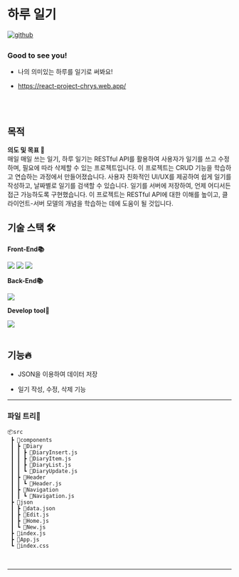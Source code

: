 # 하루 일기

<a href="https://github.com/Minminjamin" target="_blank">
<img src=https://img.shields.io/badge/github-%2324292e.svg?&style=for-the-badge&logo=github&logoColor=white alt=github style="margin-bottom: 5px;" />
</a>

### Good to see you!

- 나의 의미있는 하루를 일기로 써봐요!

* https://react-project-chrys.web.app/

<br/>

<br/>

## 목적

**의도 및 목표 📌**  
매일 매일 쓰는 일기, 하루 일기는 RESTful API를 활용하여 사용자가 일기를 쓰고 수정하며, 필요에 따라 삭제할 수 있는 프로젝트입니다. 이 프로젝트는 CRUD 기능을 학습하고 연습하는 과정에서 만들어졌습니다. 사용자 친화적인 UI/UX를 제공하여 쉽게 일기를 작성하고, 날짜별로 일기를 검색할 수 있습니다. 일기를 서버에 저장하여, 언제 어디서든 접근 가능하도록 구현했습니다. 이 프로젝트는 RESTful API에 대한 이해를 높이고, 클라이언트-서버 모델의 개념을 학습하는 데에 도움이 될 것입니다.
<br/>

## 기술 스택 🛠

**Front-End📚**

<div>
	<img  src="https://img.shields.io/badge/React-61DAFB?style=for-the-badge&logo=React&logoColor=white">  
	<img  src="https://img.shields.io/badge/Tailwind CSS-06B6D4?style=for-the-badge&logo=React&logoColor=white">  
		<img  src="https://img.shields.io/badge/JavaScript-F7DF1E?style=for-the-badge&logo=React&logoColor=white">  
</div>

**Back-End📚**

<div>
	<img  src="https://img.shields.io/badge/JSON-000000?style=for-the-badge&logo=React&logoColor=white">  
</div>

**Develop tool🔧**

<div>
	<img  src="https://img.shields.io/badge/Visual Studio Code-007ACC?style=for-the-badge&logo=React&logoColor=white">  
</div>

<br/>

## 기능🔥

- JSON을 이용하여 데이터 저장

- 일기 작성, 수정, 삭제 기능

---

### 파일 트리🎄

```
📦src
 ┣ 📂components
 ┃ ┣ 📂Diary
 ┃ ┃ ┣ 📜DiaryInsert.js
 ┃ ┃ ┣ 📜DiaryItem.js
 ┃ ┃ ┣ 📜DiaryList.js
 ┃ ┃ ┗ 📜DiaryUpdate.js
 ┃ ┣ 📂Header
 ┃ ┃ ┗ 📜Header.js
 ┃ ┣ 📂Navigation
 ┃ ┃ ┗ 📜Navigation.js
 ┣ 📂json
 ┃ ┣ 📜data.json
 ┃ ┣ 📜Edit.js
 ┃ ┣ 📜Home.js
 ┃ ┗ 📜New.js
 ┣ 📜index.js
 ┣ 📜App.js
 ┗ 📜index.css

```

<br/>

---
